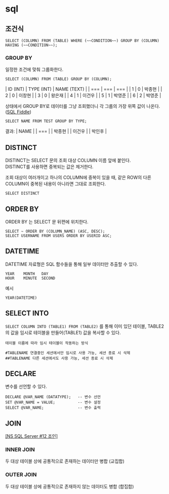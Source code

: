 # sql
## 조건식
```
SELECT (COLUMN) FROM (TABLE) WHERE (~~CONDITION~~) GROUP BY (COLUMN) HAVING (~~CONDITION~~);
```

### GROUP BY
일정한 조건에 맞춰 그룹화한다.

```
SELECT (COLUMN) FROM (TABLE) GROUP BY (COLUMN);
```

| ID (INT) | TYPE (INT) | NAME (TEXT) |
| === | === | === |
| 1 | 0 | 박종현 |
| 2 | 0 | 이창현 |
| 3 | 0 | 왕은재 |
| 4 | 1 | 이건우 |
| 5 | 1 | 박영준 |
| 6 | 2 | 박영준 |

상태에서 GROUP BY로 데이터를 그냥 조회했더니 각 그룹의 가장 위쪽 값이 나온다. ([SQL Fiddle](http://sqlfiddle.com/#!9/351095/1/0))

```
SELECT NAME FROM TEST GROUP BY TYPE;
```

결과:
| NAME |
| === |
| 박종현 |
| 이건우 |
| 박인후 |

## DISTINCT
DISTINCT는 SELECT 문의 조회 대상 COLUMN 이름 앞에 붙인다.  
DISTINCT를 사용하면 중복되는 값은 제거한다.  

조회 대상이 여러개이고 하나의 COLUMN에 중복이 있을 때, 같은 ROW의 다른 COLUMN이 중복된 내용이 아니라면 그대로 조회한다.

```
SELECT DISTINCT
```

## ORDER BY
ORDER BY 는 SELECT 문 뒤편에 위치한다.

```
SELECT ~ ORDER BY (COLUMN_NAME) (ASC, DESC);
SELECT USERNAME FROM USERS ORDER BY USERID ASC;
```

## DATETIME
DATETIME 자료형은 SQL 함수들을 통해 일부 데이터만 추출할 수 있다.

```
YEAR    MONTH   DAY
HOUR    MINUTE  SECOND
```

예시
```
YEAR(DATETIME)
```

## SELECT INTO
`SELECT COLUMN INTO (TABLE1) FROM (TABLE2)` 를 통해 이미 있던 테이블, TABLE2의 값을 임시로 테이블을 만들어(TABLE1) 값을 복사할 수 있다.

```
테이블 이름에 따라 임시 테이블이 작동하는 방식

#TABLENAME 연결중인 세션에서만 임시로 사용 가능, 세션 종료 시 삭제
##TABLENAME 다른 세션에서도 사용 가능, 세션 종료 시 삭제
```

## DECLARE
변수를 선언할 수 있다.
```
DECLARE @VAR_NAME (DATATYPE);   -- 변수 선언
SET @VAR_NAME = VALUE;          -- 변수 설정
SELECT @VAR_NAME;               -- 변수 출력
```

## JOIN
[[NS SQL Server #12 조인]](https://doorbw.tistory.com/223)  
### INNER JOIN
두 대상 테이블 상에 공통적으로 존재하는 데이터만 병합 (교집합)

### OUTER JOIN
두 대상 테이블 상에 공통적으로 존재하지 않는 데이터도 병합 (합집합)